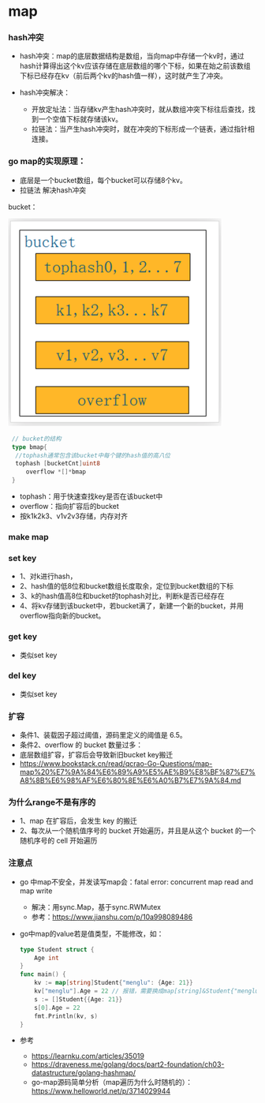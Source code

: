# map

### hash冲突

- hash冲突：map的底层数据结构是数组，当向map中存储一个kv时，通过hash计算得出这个kv应该存储在底层数组的哪个下标，如果在始之前该数组下标已经存在kv（前后两个kv的hash值一样），这时就产生了冲突。

- hash冲突解决：

  - 开放定址法：当存储kv产生hash冲突时，就从数组冲突下标往后查找，找到一个空值下标就存储该kv。
  - 拉链法：当产生hash冲突时，就在冲突的下标形成一个链表，通过指针相连接。

### go map的实现原理：

- 底层是一个bucket数组，每个bucket可以存储8个kv。
- 拉链法 解决hash冲突

bucket：

  ![Snipaste_2022-01-23_15-56-02](https://raw.githubusercontent.com/li-zeyuan/access/master/img/Snipaste_2022-01-23_15-56-02.png)![]()

  ```go
   // bucket的结构
   type bmap{
   	//tophash通常包含该bucket中每个键的hash值的高八位
   	tophash [bucketCnt]uint8
       overflow *[]*bmap
   }
  ```
  - tophash：用于快速查找key是否在该bucket中
  - overflow：指向扩容后的bucket
  - 按k1k2k3、v1v2v3存储，内存对齐

### make map

### set key

- 1、对k进行hash， 
- 2、hash值的低8位和bucket数组长度取余，定位到bucket数组的下标
- 3、k的hash值高8位和bucket的tophash对比，判断k是否已经存在
- 4、将kv存储到该bucket中，若bucket满了，新建一个新的bucket，并用overflow指向新的bucket。

### get key

- 类似set key

### del key

- 类似set key

### 扩容

- 条件1、装载因子超过阈值，源码里定义的阈值是 6.5。
- 条件2、overflow 的 bucket 数量过多：
- 底层数组扩容，扩容后会导致新旧bucket key搬迁
- https://www.bookstack.cn/read/qcrao-Go-Questions/map-map%20%E7%9A%84%E6%89%A9%E5%AE%B9%E8%BF%87%E7%A8%8B%E6%98%AF%E6%80%8E%E6%A0%B7%E7%9A%84.md

### 为什么range不是有序的
- 1、map 在扩容后，会发生 key 的搬迁
- 2、每次从一个随机值序号的 bucket 开始遍历，并且是从这个 bucket 的一个随机序号的 cell 开始遍历

### 注意点

- go 中map不安全，并发读写map会：fatal error: concurrent map read and map write

  - 解决：用sync.Map，基于sync.RWMutex
  - 参考：https://www.jianshu.com/p/10a998089486
  
- go中map的value若是值类型，不能修改，如：

  ```go
  type Student struct {
      Age int
  }
  func main() {
      kv := map[string]Student{"menglu": {Age: 21}}
      kv["menglu"].Age = 22 // 报错，需要换成map[string]&Student{"menglu": {Age: 21}}
      s := []Student{{Age: 21}}
      s[0].Age = 22
      fmt.Println(kv, s)
  }
  ```

  

- 参考

  - https://learnku.com/articles/35019
  - https://draveness.me/golang/docs/part2-foundation/ch03-datastructure/golang-hashmap/
  - go-map源码简单分析（map遍历为什么时随机的）：https://www.helloworld.net/p/3714029944